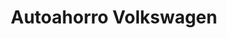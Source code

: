 ---
title: "Autoahorro Volkswagen"
url: /ciudad-autonoma-de-buenos-aires/autoahorro-volkswagen/
shop: Autohaus
---